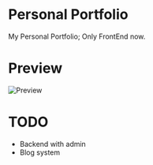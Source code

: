 # Personal Portfolio 
My Personal Portfolio; Only FrontEnd now.

# Preview
![Preview](https://user-images.githubusercontent.com/55328925/211640115-2e12702b-bdd8-4f60-a210-ddfc91a215d0.png)

# TODO
* Backend with admin
* Blog system

